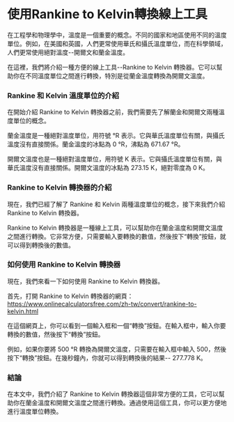 使用Rankine to Kelvin轉換線上工具
=========================

在工程學和物理學中，溫度是一個重要的概念。不同的國家和地區使用不同的溫度單位。例如，在美國和英國，人們更常使用華氏和攝氏溫度單位，而在科學領域，人們更常使用絕對溫度--開爾文和蘭金溫度。

在這裡，我們將介紹一種方便的線上工具--Rankine to Kelvin 轉換器。它可以幫助你在不同溫度單位之間進行轉換，特別是從蘭金溫度轉換為開爾文溫度。

### Rankine 和 Kelvin 溫度單位的介紹

在開始介紹 Rankine to Kelvin 轉換器之前，我們需要先了解蘭金和開爾文兩種溫度單位的概念。

蘭金溫度是一種絕對溫度單位，用符號 °R 表示。它與華氏溫度單位有關，與攝氏溫度沒有直接關係。蘭金溫度的冰點為 0 °R，沸點為 671.67 °R。

開爾文溫度也是一種絕對溫度單位，用符號 K 表示。它與攝氏溫度單位有關，與華氏溫度沒有直接關係。開爾文溫度的冰點為 273.15 K，絕對零度為 0 K。

### Rankine to Kelvin 轉換器的介紹

現在，我們已經了解了 Rankine 和 Kelvin 兩種溫度單位的概念，接下來我們介紹 Rankine to Kelvin 轉換器。

Rankine to Kelvin 轉換器是一種線上工具，可以幫助你在蘭金溫度和開爾文溫度之間進行轉換。它非常方便，只需要輸入要轉換的數值，然後按下“轉換”按鈕，就可以得到轉換後的數值。

### 如何使用 Rankine to Kelvin 轉換器

現在，我們來看一下如何使用 Rankine to Kelvin 轉換器。

首先，打開 Rankine to Kelvin 轉換器的網頁：<https://www.onlinecalculatorsfree.com/zh-tw/convert/rankine-to-kelvin.html>

在這個網頁上，你可以看到一個輸入框和一個“轉換”按鈕。在輸入框中，輸入你要轉換的數值，然後按下“轉換”按鈕。

例如，如果你要將 500 °R 轉換為開爾文溫度，只需要在輸入框中輸入 500，然後按下“轉換”按鈕。在幾秒鐘內，你就可以得到轉換後的結果-- 277.778 K。

### 結論

在本文中，我們介紹了 Rankine to Kelvin 轉換器這個非常方便的工具，它可以幫助你在蘭金溫度和開爾文溫度之間進行轉換。通過使用這個工具，你可以更方便地進行溫度單位轉換。